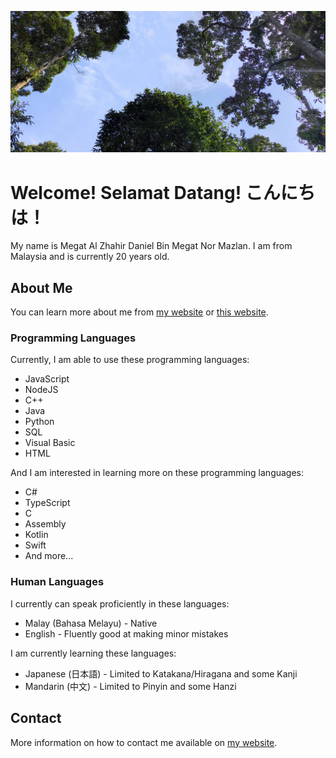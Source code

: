 ![Picture of a tropical forest in Perak](/assets/static/images/forest.jpg "A picture I took in 2021")

# Welcome! Selamat Datang! こんにちは！
My name is Megat Al Zhahir Daniel Bin Megat Nor Mazlan. I am from Malaysia and is currently 20 years old.

## About Me
You can learn more about me from [my website](https://alz.moe/about "About Me - alzhahir.com") or [this website](https://about.alzhahir.com "About Me - about.alzhahir.com").

### Programming Languages
Currently, I am able to use these programming languages:

- JavaScript
- NodeJS
- C++
- Java
- Python
- SQL
- Visual Basic
- HTML

And I am interested in learning more on these programming languages:

- C#
- TypeScript
- C
- Assembly
- Kotlin
- Swift
- And more...

### Human Languages
I currently can speak proficiently in these languages:

- Malay (Bahasa Melayu) - Native
- English - Fluently good at making minor mistakes

I am currently learning these languages:
- Japanese (日本語) - Limited to Katakana/Hiragana and some Kanji
- Mandarin (中文) - Limited to Pinyin and some Hanzi

## Contact
More information on how to contact me available on [my website](https://alz.moe/contact "Contact Megat - alzhahir.com").